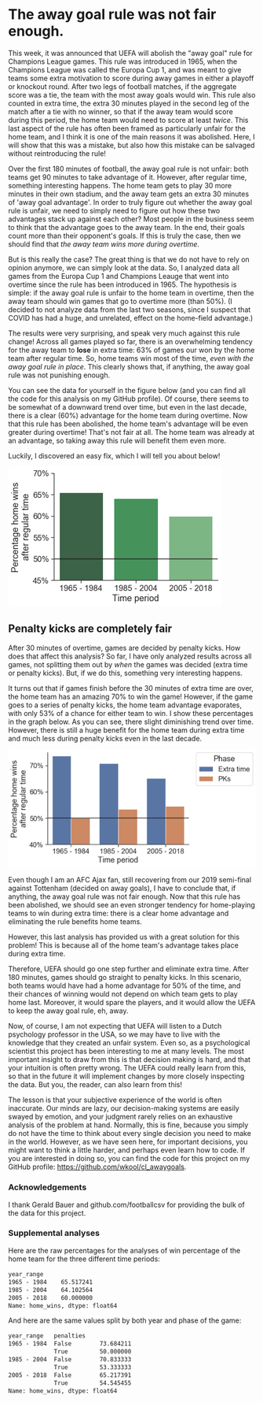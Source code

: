 # The away goal rule was not fair enough.

This week, it was announced that UEFA will abolish the "away goal" rule for Champions League games. This rule was introduced in 1965, when the Champions League was called the Europa Cup 1, and was meant to give teams some extra motivation to score during away games in either a playoff or knockout round. After two legs of football matches, if the aggregate score was a tie, the team with the most away goals would win. This rule also counted in extra time, the extra 30 minutes played in the second leg of the match after a tie with no winner, so that if the away team would score during this period, the home team would need to score at least *twice*. This last aspect of the rule has often been framed as particularly unfair for the home team, and I think it is one of the main reasons it was abolished. Here, I will show that this was a mistake, but also how this mistake can be salvaged without reintroducing the rule!

Over the first 180 minutes of football, the away goal rule is not unfair: both teams get 90 minutes to take advantage of it. However, after regular time, something interesting happens. The home team gets to play 30 more minutes in their own stadium, and the away team gets an extra 30 minutes of 'away goal advantage'. In order to truly figure out whether the away goal rule is unfair, we need to simply need to figure out how these two advantages stack up against each other? Most people in the business seem to think that the advantage goes to the away team. In the end, their goals count more than their opponent's goals. If this is truly the case, then we should find that *the away team wins  more during overtime*.

But is this really the case? The great thing is that we do not have to rely on opinion anymore, we can simply look at the data. So, I analyzed data all games from the Europa Cup 1 and Champions Leauge that went into overtime since the rule has been introduced in 1965. The hypothesis is simple: if the away goal rule is unfair to the home team in overtime, then the away team should win games that go to overtime more (than 50%). (I decided to not analyze data from the last two seasons, since I suspect that COVID has had a huge, and unrelated, effect on the home-field advantage.)

The results were very surprising, and speak very much against this rule change! Across all games played so far, there is an overwhelming tendency for the away team to **lose** in extra time: 63% of games our won by the home team after regular time. So, home teams win most of the time, *even with the away goal rule in place*. This clearly shows that, if anything, the away goal rule was not punishing enough.

You can see the data for yourself in the figure below (and you can find all the code for this analysis on my GitHub profile). Of course, there seems to be somewhat of a downward trend over time, but even in the last decade, there is a clear (60%) advantage for the home team during overtime. Now that this rule has been abolished, the home team's advantage will be even greater during overtime! That's not fair at all. The home team was already at an advantage, so taking away this rule will benefit them even more.

Luckily, I discovered an easy fix, which I will tell you about below!



![png](awaygoal_files/awaygoal_3_0.png)


## Penalty kicks are completely fair

After 30 minutes of overtime, games are decided by penalty kicks. How does that affect this analysis? So far, I have only analyzed results across all games, not splitting them out by *when* the games was decided (extra time or penalty kicks). But, if we do this, something very interesting happens.

It turns out that if games finish before the 30 minutes of extra time are over, the home team has an amazing 70% to win the game! However, if the game goes to a series of penalty kicks, the home team advantage evaporates, with only 53% of a chance for either team to win. I show these percentages in the graph below. As you can see, there slight diminishing trend over time. However, there is still a huge benefit for the home team during extra time and much less during penalty kicks even in the last decade.


![png](awaygoal_files/awaygoal_5_0.png)


Even though I am an AFC Ajax fan, still recovering from our 2019 semi-final against Tottenham (decided on away goals), I have to conclude that, if anything, the away goal rule was not fair enough. Now that this rule has been abolished, we should see an even stronger tendency for home-playing teams to win during extra time: there is a clear home advantage and eliminating the rule benefits home teams.

However, this last analysis has provided us with a great solution for this problem! This is because all of the home team's advantage takes place during extra time. 

Therefore, UEFA should go one step further and eliminate extra time. After 180 minutes, games should go straight to penalty kicks. In this scenario, both teams would have had a home advantage for 50% of the time, and their chances of winning would not depend on which team gets to play home last. Moreover, it would spare the players, and it would allow the UEFA to keep the away goal rule, eh, away. 

Now, of course, I am not expecting that UEFA will listen to a Dutch psychology professor in the USA, so we may have to live with the knowledge that they created an unfair system. Even so, as a psychological scientist this project has been interesting to me at many levels. The most important insight to draw from this is that decision making is hard, and that your intuition is often pretty wrong. The UEFA could really learn from this, so that in the future it will implement changes by more closely inspecting the data. But you, the reader, can also learn from this!

The lesson is that your subjective experience of the world is often inaccurate. Our minds are lazy, our decision-making systems are easily swayed by emotion, and your judgment rarely relies on an exhaustive analysis of the problem at hand. Normally, this is fine, because you simply do not have the time to think about every single decision you need to make in the world. However, as we have seen here, for important decisions, you might want to think a little harder, and perhaps even learn how to code. If you are interested in doing so, you can find the code for this project on my GitHub profile: https://github.com/wkool/cl_awaygoals.

### Acknowledgements
I thank Gerald Bauer and github.com/footballcsv for providing the bulk of the data for this project.

### Supplemental analyses
Here are the raw percentages for the analyses of win percentage of the home team for the three different time periods:




    year_range
    1965 - 1984    65.517241
    1985 - 2004    64.102564
    2005 - 2018    60.000000
    Name: home_wins, dtype: float64



And here are the same values split by both year and phase of the game:




    year_range   penalties
    1965 - 1984  False        73.684211
                 True         50.000000
    1985 - 2004  False        70.833333
                 True         53.333333
    2005 - 2018  False        65.217391
                 True         54.545455
    Name: home_wins, dtype: float64


